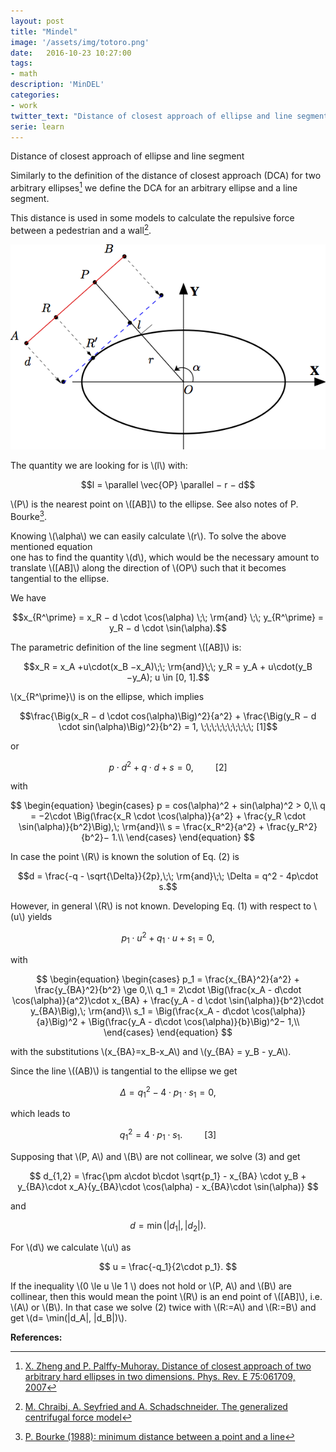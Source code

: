 ```yaml
---
layout: post
title: "Mindel"
image: '/assets/img/totoro.png'
date:   2016-10-23 10:27:00
tags:
- math
description: 'MinDEL'
categories:
- work
twitter_text: "Distance of closest approach of ellipse and line segment"
serie: learn
---
```


Distance of closest approach of ellipse and line segment

<script src="https://cdn.mathjax.org/mathjax/latest/MathJax.js?config=TeX-AMS-MML_HTMLorMML" type="text/javascript"></script>




Similarly to the definition of the distance of closest approach (DCA) for two arbitrary ellipses[^1] 
we define the DCA for an arbitrary ellipse and a line segment. 

This distance is used in some models to calculate the repulsive force between a pedestrian and a wall[^2]. 

![mindel](../assets/img/mindel.png)



The quantity we are looking for is \\(l\\) with:

$$l = \parallel \vec{OP} \parallel − r − d$$

\\(P\\) is the nearest point on \\([AB]\\) to the ellipse.  See also notes of P. Bourke[^3].

Knowing \\(\alpha\\) we can easily calculate \\(r\\). To solve the above mentioned equation  
one has to find the quantity \\(d\\), which would be the necessary
amount to translate \\([AB]\\) along the direction of \\(OP\\) such that it becomes tangential to the ellipse. 

We have

$$x_{R^\prime} = x_R − d \cdot \cos(\alpha) \;\; \rm{and} \;\; y_{R^\prime} = y_R − d \cdot \sin(\alpha).$$

The parametric definition of the line segment \\([AB]\\) is:


$$x_R = x_A +u\cdot(x_B −x_A)\;\; \rm{and}\;\; y_R = y_A + u\cdot(y_B −y_A); u \in [0, 1].$$


\\(x_{R^\prime}\\) is on the ellipse, which implies 

$$\frac{\Big(x_R − d \cdot cos(\alpha)\Big)^2}{a^2} + \frac{\Big(y_R − d \cdot sin(\alpha)\Big)^2}{b^2} = 1,  \;\;\;\;\;\;\;\;\;\; [1]$$

or 


$$p \cdot d^2 +q \cdot d+s=0,  \;\;\;\;\;\;\;\;\;\; [2]$$

with 

$$
\begin{equation}
\begin{cases}
p = cos(\alpha)^2 + sin(\alpha)^2 > 0,\\
q = −2\cdot  \Big(\frac{x_R \cdot \cos(\alpha)}{a^2} + \frac{y_R \cdot \sin(\alpha)}{b^2}\Big),\; \rm{and}\\
s = \frac{x_R^2}{a^2} + \frac{y_R^2}{b^2}− 1.\\
\end{cases}
\end{equation}
$$

In case the point \\(R\\) is known the solution of Eq. (2) is 

$$d = \frac{-q - \sqrt{\Delta}}{2p},\;\; \rm{and}\;\; \Delta = q^2 - 4p\cdot s.$$


However, in general \\(R\\) is not known. Developing Eq. (1) with respect to \\(u\\) yields 

$$
p_1\cdot u^2 + q_1\cdot u + s_1 = 0,
$$

with 

$$
\begin{equation}
\begin{cases}
p_1 = \frac{x_{BA}^2}{a^2} + \frac{y_{BA}^2}{b^2} \ge 0,\\
q_1 = 2\cdot  \Big(\frac{x_A - d\cdot \cos(\alpha)}{a^2}\cdot x_{BA} + \frac{y_A - d \cdot \sin(\alpha)}{b^2}\cdot y_{BA}\Big),\; \rm{and}\\
s_1 = \Big(\frac{x_A - d\cdot \cos(\alpha)}{a}\Big)^2 + \Big(\frac{y_A - d\cdot \cos(\alpha)}{b}\Big)^2− 1,\\
\end{cases}
\end{equation}
$$

with the substitutions \\(x_{BA}=x_B-x_A\\) and \\(y_{BA} = y_B - y_A\\).

Since the line \\((AB)\\) is tangential to the ellipse we get 

$$
\Delta = q_1^2 - 4\cdot p_1\cdot s_1 = 0,
$$

which leads to

$$
q_1^2 = 4\cdot p_1\cdot s_1.  \;\;\;\;\;\;\;\;\;\; [3]
$$

Supposing that \\(P, A\\) and \\(B\\) are not collinear, we solve (3) and get

$$
d_{1,2} = \frac{\pm a\cdot b\cdot \sqrt{p_1} - x_{BA} \cdot y_B + y_{BA}\cdot x_A}{y_{BA}\cdot \cos(\alpha) - x_{BA}\cdot \sin(\alpha)}
$$

and

$$
d = \min(|d_1|, |d_2|).
$$

For \\(d\\) we calculate \\(u\\) as 

$$
u = \frac{-q_1}{2\cdot p_1}.
$$

If the inequality \\(0 \le u \le 1 \\) does not hold or  \\(P, A\\) and \\(B\\) are collinear, then this would mean 
the point \\(R\\) is an end point of \\([AB]\\), i.e. \\(A\\) or \\(B\\). In that case we solve (2) twice with \\(R:=A\\) and \\(R:=B\\) and get \\(d= \min(|d_A|, |d_B|)\\).



**References:**  

[^1]: [X. Zheng and P. Palffy-Muhoray. Distance of closest approach of two arbitrary hard ellipses in two dimensions. Phys. Rev. E 75:061709, 2007](http://en.wikipedia.org/wiki/Distance_of_closest_approach_of_ellipses_and_ellipsoids)
[^2]: [M. Chraibi, A. Seyfried and A. Schadschneider. The generalized centrifugal force model](https://arxiv.org/abs/1008.4297)
[^3]: [P. Bourke (1988): minimum distance between a point and a line](http://paulbourke.net/geometry/pointlineplane/)
